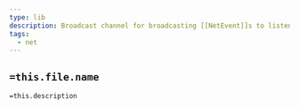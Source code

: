 ```yaml
---
type: lib
description: Broadcast channel for broadcasting [[NetEvent]]s to listeners for processing
tags:
  - net
---
```

## `=this.file.name`

`=this.description`